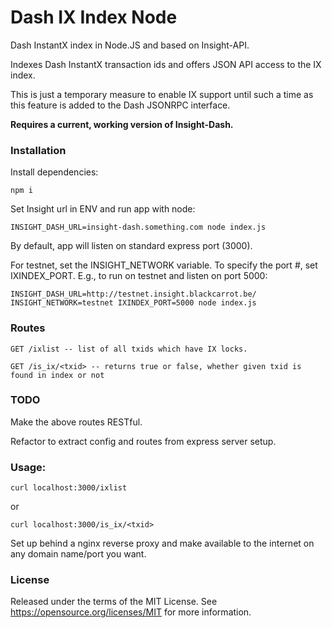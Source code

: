 # Dash IX Index Node

Dash InstantX index in Node.JS and based on Insight-API.

Indexes Dash InstantX transaction ids and offers JSON API access to the IX index.

This is just a temporary measure to enable IX support until such a time as this feature is added to the Dash JSONRPC interface.

**Requires a current, working version of Insight-Dash.**

### Installation

Install dependencies:

    npm i

Set Insight url in ENV and run app with node:

    INSIGHT_DASH_URL=insight-dash.something.com node index.js

By default, app will listen on standard express port (3000).

For testnet, set the INSIGHT\_NETWORK variable. To specify the port #, set IXINDEX\_PORT. E.g., to run on testnet and listen on port 5000:

    INSIGHT_DASH_URL=http://testnet.insight.blackcarrot.be/ INSIGHT_NETWORK=testnet IXINDEX_PORT=5000 node index.js

### Routes

    GET /ixlist -- list of all txids which have IX locks.

    GET /is_ix/<txid> -- returns true or false, whether given txid is found in index or not

### TODO

Make the above routes RESTful.

Refactor to extract config and routes from express server setup.


### Usage:

    curl localhost:3000/ixlist

or

    curl localhost:3000/is_ix/<txid>

Set up behind a nginx reverse proxy and make available to the internet on any domain name/port you want.

### License

Released under the terms of the MIT License. See <https://opensource.org/licenses/MIT> for more information.

